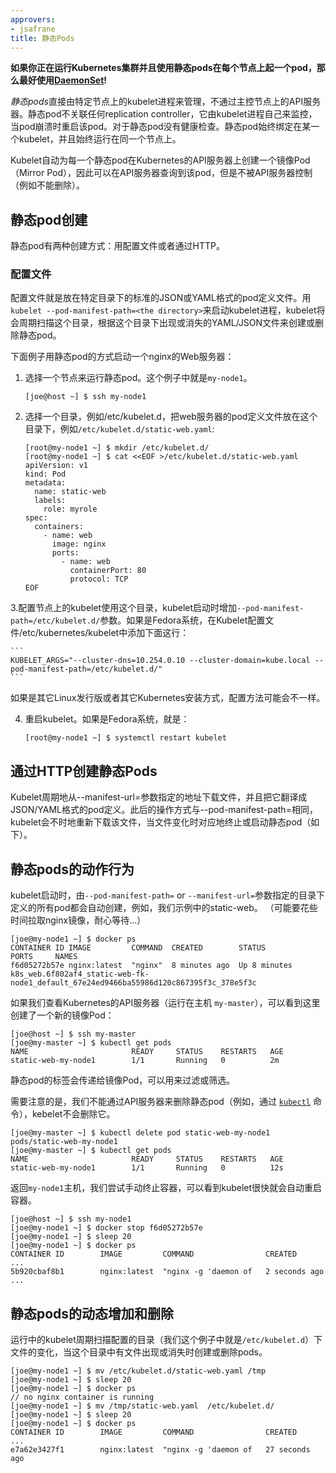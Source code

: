```yaml
---
approvers:
- jsafrane
title: 静态Pods
---
```


**如果你正在运行Kubernetes集群并且使用静态pods在每个节点上起一个pod，那么最好使用[DaemonSet](/cn/docs/concepts/workloads/controllers/daemonset/)!**

*静态pods*直接由特定节点上的kubelet进程来管理，不通过主控节点上的API服务器。静态pod不关联任何replication controller，它由kubelet进程自己来监控，当pod崩溃时重启该pod。对于静态pod没有健康检查。静态pod始终绑定在某一个kubelet，并且始终运行在同一个节点上。

Kubelet自动为每一个静态pod在Kubernetes的API服务器上创建一个镜像Pod（Mirror Pod），因此可以在API服务器查询到该pod，但是不被API服务器控制（例如不能删除）。

## 静态pod创建

静态pod有两种创建方式：用配置文件或者通过HTTP。

### 配置文件

配置文件就是放在特定目录下的标准的JSON或YAML格式的pod定义文件。用`kubelet --pod-manifest-path=<the directory>`来启动kubelet进程，kubelet将会周期扫描<the directory>这个目录，根据这个目录下出现或消失的YAML/JSON文件来创建或删除静态pod。

下面例子用静态pod的方式启动一个nginx的Web服务器：

1. 选择一个节点来运行静态pod。这个例子中就是`my-node1`。

    ```
    [joe@host ~] $ ssh my-node1
    ```

2. 选择一个目录，例如/etc/kubelet.d，把web服务器的pod定义文件放在这个目录下，例如`/etc/kubelet.d/static-web.yaml`:

    ```
    [root@my-node1 ~] $ mkdir /etc/kubelet.d/
    [root@my-node1 ~] $ cat <<EOF >/etc/kubelet.d/static-web.yaml
    apiVersion: v1
    kind: Pod
    metadata:
      name: static-web
      labels:
        role: myrole
    spec:
      containers:
        - name: web
          image: nginx
          ports:
            - name: web
              containerPort: 80
              protocol: TCP
    EOF
    ```

3.配置节点上的kubelet使用这个目录，kubelet启动时增加`--pod-manifest-path=/etc/kubelet.d/`参数。如果是Fedora系统，在Kubelet配置文件/etc/kubernetes/kubelet中添加下面这行：

    ```
    KUBELET_ARGS="--cluster-dns=10.254.0.10 --cluster-domain=kube.local --pod-manifest-path=/etc/kubelet.d/"
    ```

如果是其它Linux发行版或者其它Kubernetes安装方式，配置方法可能会不一样。

4. 重启kubelet。如果是Fedora系统，就是：

    ```
    [root@my-node1 ~] $ systemctl restart kubelet
    ```

## 通过HTTP创建静态Pods

Kubelet周期地从--manifest-url=<URL>参数指定的地址下载文件，并且把它翻译成JSON/YAML格式的pod定义。此后的操作方式与--pod-manifest-path=<directory>相同，kubelet会不时地重新下载该文件，当文件变化时对应地终止或启动静态pod（如下）。

## 静态pods的动作行为

kubelet启动时，由`--pod-manifest-path=` or `--manifest-url=`参数指定的目录下定义的所有pod都会自动创建，例如，我们示例中的static-web。 （可能要花些时间拉取nginx镜像，耐心等待...）

```shell
[joe@my-node1 ~] $ docker ps
CONTAINER ID IMAGE         COMMAND  CREATED        STATUS         PORTS     NAMES
f6d05272b57e nginx:latest  "nginx"  8 minutes ago  Up 8 minutes             k8s_web.6f802af4_static-web-fk-node1_default_67e24ed9466ba55986d120c867395f3c_378e5f3c
```

如果我们查看Kubernetes的API服务器（运行在主机 `my-master`），可以看到这里创建了一个新的镜像Pod：

```shell
[joe@host ~] $ ssh my-master
[joe@my-master ~] $ kubectl get pods
NAME                       READY     STATUS    RESTARTS   AGE
static-web-my-node1        1/1       Running   0          2m
```

静态pod的标签会传递给镜像Pod，可以用来过滤或筛选。

需要注意的是，我们不能通过API服务器来删除静态pod（例如，通过 [`kubectl`](/docs/user-guide/kubectl/) 命令），kebelet不会删除它。

```shell
[joe@my-master ~] $ kubectl delete pod static-web-my-node1
pods/static-web-my-node1
[joe@my-master ~] $ kubectl get pods
NAME                       READY     STATUS    RESTARTS   AGE
static-web-my-node1        1/1       Running   0          12s
```

返回`my-node1`主机，我们尝试手动终止容器，可以看到kubelet很快就会自动重启容器。

```shell
[joe@host ~] $ ssh my-node1
[joe@my-node1 ~] $ docker stop f6d05272b57e
[joe@my-node1 ~] $ sleep 20
[joe@my-node1 ~] $ docker ps
CONTAINER ID        IMAGE         COMMAND                CREATED       ...
5b920cbaf8b1        nginx:latest  "nginx -g 'daemon of   2 seconds ago ...
```

## 静态pods的动态增加和删除

运行中的kubelet周期扫描配置的目录（我们这个例子中就是`/etc/kubelet.d`）下文件的变化，当这个目录中有文件出现或消失时创建或删除pods。

```shell
[joe@my-node1 ~] $ mv /etc/kubelet.d/static-web.yaml /tmp
[joe@my-node1 ~] $ sleep 20
[joe@my-node1 ~] $ docker ps
// no nginx container is running
[joe@my-node1 ~] $ mv /tmp/static-web.yaml  /etc/kubelet.d/
[joe@my-node1 ~] $ sleep 20
[joe@my-node1 ~] $ docker ps
CONTAINER ID        IMAGE         COMMAND                CREATED           ...
e7a62e3427f1        nginx:latest  "nginx -g 'daemon of   27 seconds ago
```